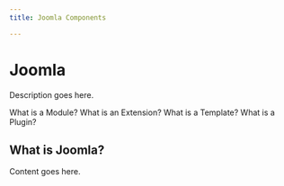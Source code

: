 ```yaml
---
title: Joomla Components

---
```


Joomla
======
Description goes here.

What is a Module?
What is an Extension?
What is a Template?
What is a Plugin?


What is Joomla?
--------------
Content goes here.
